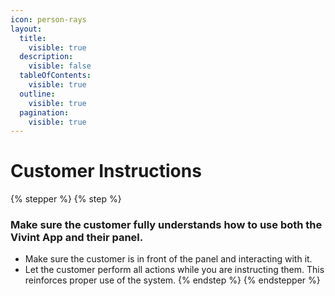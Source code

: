 ```yaml
---
icon: person-rays
layout:
  title:
    visible: true
  description:
    visible: false
  tableOfContents:
    visible: true
  outline:
    visible: true
  pagination:
    visible: true
---
```


# Customer Instructions

{% stepper %}
{% step %}
### Make sure the customer fully understands how to use both the Vivint App and their panel.

* Make sure the customer is in front of the panel and interacting with it.
* Let the customer perform all actions while you are instructing them. This reinforces proper use of the system.
{% endstep %}
{% endstepper %}
